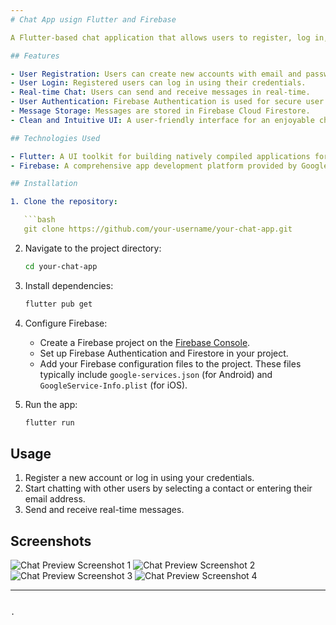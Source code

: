 ```yaml
---
# Chat App usign Flutter and Firebase

A Flutter-based chat application that allows users to register, log in, and exchange messages in real-time using Firebase Authentication and Cloud Firestore.

## Features

- User Registration: Users can create new accounts with email and password.
- User Login: Registered users can log in using their credentials.
- Real-time Chat: Users can send and receive messages in real-time.
- User Authentication: Firebase Authentication is used for secure user authentication.
- Message Storage: Messages are stored in Firebase Cloud Firestore.
- Clean and Intuitive UI: A user-friendly interface for an enjoyable chat experience.

## Technologies Used

- Flutter: A UI toolkit for building natively compiled applications for mobile, web, and desktop.
- Firebase: A comprehensive app development platform provided by Google.

## Installation

1. Clone the repository:

   ```bash
   git clone https://github.com/your-username/your-chat-app.git
   ```

2. Navigate to the project directory:

   ```bash
   cd your-chat-app
   ```

3. Install dependencies:

   ```bash
   flutter pub get
   ```

4. Configure Firebase:
   
   - Create a Firebase project on the [Firebase Console](https://console.firebase.google.com/).
   - Set up Firebase Authentication and Firestore in your project.
   - Add your Firebase configuration files to the project. These files typically include `google-services.json` (for Android) and `GoogleService-Info.plist` (for iOS).
   
5. Run the app:

   ```bash
   flutter run
   ```

## Usage

1. Register a new account or log in using your credentials.
2. Start chatting with other users by selecting a contact or entering their email address.
3. Send and receive real-time messages.

## Screenshots

![Chat Preview Screenshot 1](assets/previews/image1.jpg)
![Chat Preview Screenshot 2](assets/previews/image2.jpg)
![Chat Preview Screenshot 3](assets/previews/image3.jpg)
![Chat Preview Screenshot 4](assets/previews/image4.jpg)


---
```

.